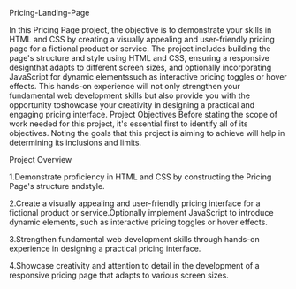 Pricing-Landing-Page

In this Pricing Page project, the objective is to demonstrate your skills in HTML and CSS by creating a visually appealing and user-friendly pricing page for a fictional product or service. 
The project includes building the page's structure and style using HTML and CSS, ensuring a responsive designthat adapts to different screen sizes, and optionally incorporating JavaScript for dynamic elementssuch as interactive pricing toggles or hover effects. This hands-on experience will not only strengthen your fundamental web development skills but also provide you with the opportunity toshowcase your creativity in designing a practical and engaging pricing interface. Project Objectives Before stating the scope of work needed for this project, it's essential first to identify all of its objectives. Noting the goals that this project is aiming to achieve will help in determining its inclusions and limits.

Project Overview

1.Demonstrate proficiency in HTML and CSS by constructing the Pricing Page's structure andstyle.

2.Create a visually appealing and user-friendly pricing interface for a fictional product or service.Optionally implement JavaScript to introduce dynamic elements, such as interactive pricing toggles or hover effects.

3.Strengthen fundamental web development skills through hands-on experience in designing a practical pricing interface.

4.Showcase creativity and attention to detail in the development of a responsive pricing page that adapts to various screen sizes.
